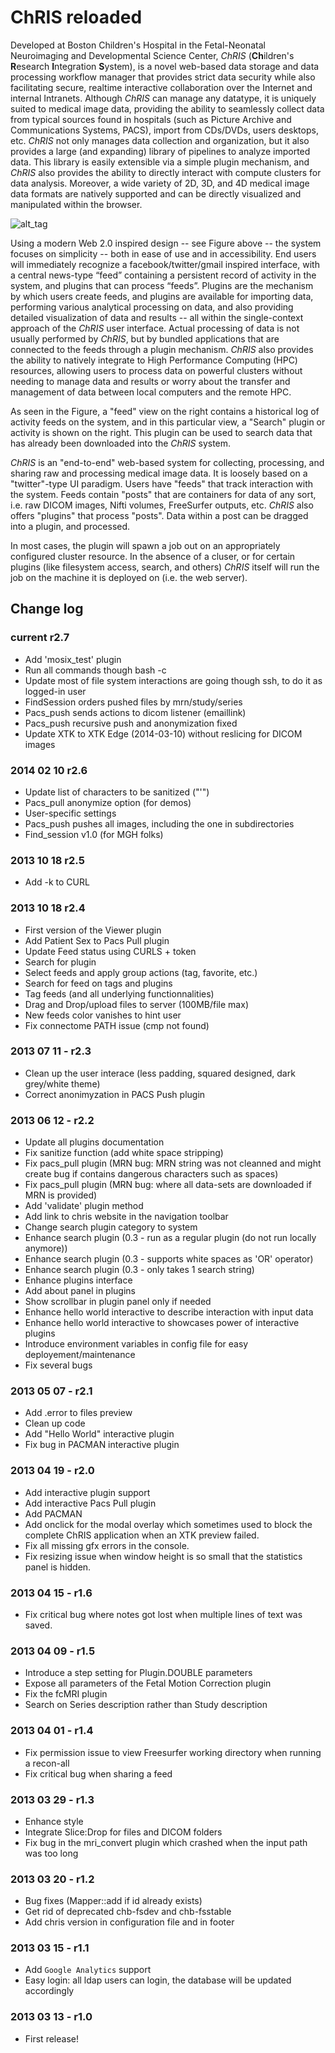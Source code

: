 ChRIS reloaded
==============

Developed at Boston Children's Hospital in the Fetal-Neonatal Neuroimaging and Developmental Science Center, _ChRIS_ (**Ch**ildren's **R**esearch **I**ntegration **S**ystem), is a novel web-based data storage and data processing workflow manager that provides strict data security while also facilitating secure, realtime interactive collaboration over the Internet and internal Intranets. Although _ChRIS_ can manage any datatype, it is uniquely suited to medical image data, providing the ability to seamlessly collect data from typical sources found in hospitals (such as Picture Archive and Communications Systems, PACS), import from CDs/DVDs, users desktops, etc. _ChRIS_ not only manages data collection and organization, but it also provides a large (and expanding) library of pipelines to analyze imported data. This library is easily extensible via a simple plugin mechanism, and _ChRIS_ also provides the ability to directly interact with compute clusters for data analysis. Moreover, a wide variety of 2D, 3D, and 4D medical image data formats are natively supported and can be directly visualized and manipulated within the browser.

![alt_tag](https://raw.github.com/FNNDSC/chrisreloaded/master/doc/images/1_feed.png)

Using a modern Web 2.0 inspired design -- see Figure above -- the system focuses on simplicity -- both in ease of use and in accessibility. End users will immediately recognize a facebook/twitter/gmail inspired interface, with a central news-type “feed” containing a persistent record of activity in the system, and plugins that can process “feeds”. Plugins are the mechanism by which users create feeds, and plugins are available for importing data, performing various analytical processing on data, and also providing detailed visualization of data and results -- all within the single-context approach of the _ChRIS_ user interface. Actual processing of data is not usually performed by _ChRIS_, but by bundled applications that are connected to the feeds through a plugin mechanism. _ChRIS_ also provides the ability to natively integrate to High Performance Computing (HPC) resources, allowing users to process data on powerful clusters without needing to manage data and results or worry about the transfer and management of data between local computers and the remote HPC.

As seen in the Figure, a "feed" view on the right contains a historical log of activity feeds on the system, and in this particular view, a "Search" plugin or activity is shown on the right. This plugin can be used to search data that has already been downloaded into the _ChRIS_ system.

_ChRIS_ is an "end-to-end" web-based system for collecting, processing, and sharing raw and processing medical image data. It is loosely based on a "twitter"-type UI paradigm. Users have "feeds" that track interaction with the system. Feeds contain "posts" that are containers for data of any sort, i.e. raw DICOM images, Nifti volumes, FreeSurfer outputs, etc. _ChRIS_ also offers "plugins" that process "posts". Data within a post can be dragged into a plugin, and processed.

In most cases, the plugin will spawn a job out on an appropriately configured cluster resource. In the absence of a cluser, or for certain plugins (like filesystem access, search, and others) _ChRIS_ itself will run the job on the machine it is deployed on (i.e. the web server).


## Change log ##

### current **r2.7** ###
* Add 'mosix_test' plugin
* Run all commands though bash -c
* Update most of file system interactions are going though ssh, to do it as logged-in user
* FindSession orders pushed files by  mrn/study/series
* Pacs_push sends actions to dicom listener (emaillink)
* Pacs_push recursive push and anonymization fixed
* Update XTK to XTK Edge (2014-03-10) without reslicing for DICOM images

### 2014 02 10 **r2.6** ###
* Update list of characters to be sanitized ("'")
* Pacs_pull anonymize option (for demos)
* User-specific settings
* Pacs_push pushes all images, including the one in subdirectories
* Find_session v1.0 (for MGH folks)

### 2013 10 18 **r2.5** ###
* Add -k to CURL

### 2013 10 18 **r2.4** ###
* First version of the Viewer plugin
* Add Patient Sex to Pacs Pull plugin
* Update Feed status using CURLS + token
* Search for plugin
* Select feeds and apply group actions (tag, favorite, etc.)
* Search for feed on tags and plugins
* Tag feeds (and all underlying functionnalities)
* Drag and Drop/upload files to server (100MB/file max)
* New feeds color vanishes to hint user
* Fix connectome PATH issue (cmp not found)

### 2013 07 11 - **r2.3** ###
* Clean up the user interace (less padding, squared designed, dark grey/white theme) 
* Correct anonimyzation in PACS Push plugin

### 2013 06 12 - **r2.2** ###
* Update all plugins documentation
* Fix sanitize function (add white space stripping)
* Fix pacs_pull plugin (MRN bug: MRN string was not cleanned and might create bug if contains dangerous characters such as spaces)
* Fix pacs_pull plugin (MRN bug: where all data-sets are downloaded if MRN is provided)
* Add 'validate' plugin method
* Add link to chris website in the navigation toolbar
* Change search plugin category to system
* Enhance search plugin (0.3 - run as a regular plugin (do not run locally anymore))
* Enhance search plugin (0.3 - supports white spaces as 'OR' operator)
* Enhance search plugin (0.3 - only takes 1 search string)
* Enhance plugins interface
* Add about panel in plugins
* Show scrollbar in plugin panel only if needed
* Enhance hello world interactive to describe interaction with input data
* Enhance hello world interactive to showcases power of interactive plugins
* Introduce environment variables in config file for easy deployement/maintenance
* Fix several bugs

### 2013 05 07 - **r2.1** ###
* Add .error to files preview
* Clean up code
* Add "Hello World" interactive plugin
* Fix bug in PACMAN interactive plugin

### 2013 04 19 - **r2.0** ###
* Add interactive plugin support
* Add interactive Pacs Pull plugin
* Add PACMAN 
* Add onclick for the modal overlay which sometimes used to block the complete ChRIS application when an XTK preview failed.
* Fix all missing gfx errors in the console.
* Fix resizing issue when window height is so small that the statistics panel is hidden.

### 2013 04 15 - **r1.6** ###
* Fix critical bug where notes got lost when multiple lines of text was saved.

### 2013 04 09 - **r1.5** ###
* Introduce a step setting for Plugin.DOUBLE parameters
* Expose all parameters of the Fetal Motion Correction plugin
* Fix the fcMRI plugin
* Search on Series description rather than Study description

### 2013 04 01 - **r1.4** ###
* Fix permission issue to view Freesurfer working directory when running a recon-all
* Fix critical bug when sharing a feed 

### 2013 03 29 - **r1.3** ###
* Enhance style
* Integrate Slice:Drop for files and DICOM folders
* Fix bug in the mri_convert plugin which crashed when the input path was too long

### 2013 03 20 - **r1.2** ###
* Bug fixes (Mapper::add if id already exists)
* Get rid of deprecated chb-fsdev and chb-fsstable
* Add chris version in configuration file and in footer

### 2013 03 15 - **r1.1** ###

* Add `Google Analytics` support
* Easy login: all ldap users can login, the database will be updated accordingly

### 2013 03 13 - **r1.0** ###

* First release!
